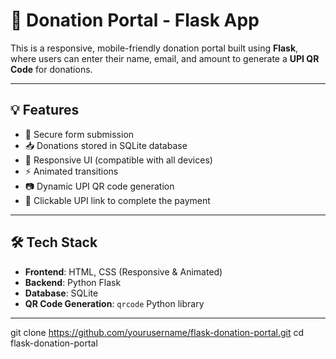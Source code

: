 # 🌱 Donation Portal - Flask App

This is a responsive, mobile-friendly donation portal built using **Flask**, where users can enter their name, email, and amount to generate a **UPI QR Code** for donations.

---

## 💡 Features

- 🔐 Secure form submission
- 📥 Donations stored in SQLite database
- 📱 Responsive UI (compatible with all devices)
- ⚡ Animated transitions
- 📷 Dynamic UPI QR code generation
- 💌 Clickable UPI link to complete the payment

---

## 🛠️ Tech Stack

- **Frontend**: HTML, CSS (Responsive & Animated)
- **Backend**: Python Flask
- **Database**: SQLite
- **QR Code Generation**: `qrcode` Python library

---


git clone https://github.com/yourusername/flask-donation-portal.git
cd flask-donation-portal
